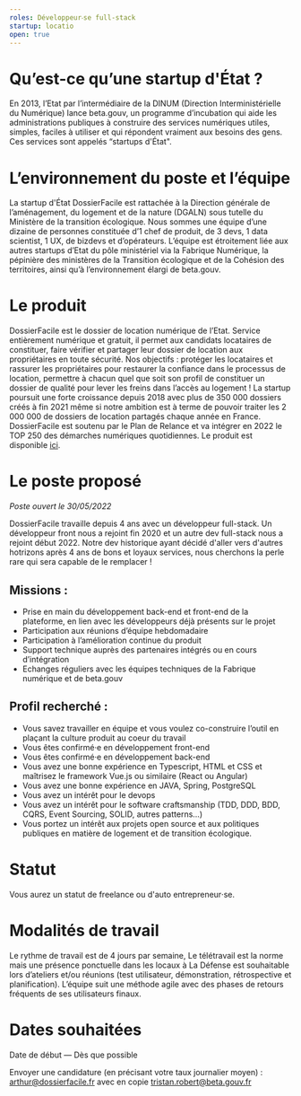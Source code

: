 ```yaml
---
roles: Développeur‧se full-stack
startup: locatio
open: true
---
```

# Qu’est-ce qu’une startup d'État ?
En 2013, l’Etat par l’intermédiaire de la DINUM (Direction Interministérielle du Numérique) lance beta.gouv, un programme d’incubation qui aide les administrations publiques à construire des services numériques utiles, simples, faciles à utiliser et qui répondent vraiment aux besoins des gens. Ces services sont appelés “startups d'État".

# L’environnement du poste et l’équipe
La startup d'État DossierFacile est rattachée à la Direction générale de l’aménagement, du logement et de la nature (DGALN) sous tutelle du Ministère de la transition écologique.
Nous sommes une équipe d’une dizaine de personnes constituée d’1 chef de produit, de 3 devs, 1 data scientist, 1 UX, de bizdevs et d’opérateurs. 
L’équipe est étroitement liée aux autres startups d’Etat du pôle ministériel via la Fabrique Numérique, la pépinière des ministères de la Transition écologique et de la Cohésion des territoires, ainsi qu’à l’environnement élargi de beta.gouv.

# Le produit
DossierFacile est le dossier de location numérique de l’Etat. Service entièrement numérique et gratuit, il permet aux candidats locataires de constituer, faire vérifier et partager leur dossier de location aux propriétaires en toute sécurité. Nos objectifs : protéger les locataires et rassurer les propriétaires pour restaurer la confiance dans le processus de location, permettre à chacun quel que soit son profil de constituer un dossier de qualité pour lever les freins dans l’accès au logement !
La startup poursuit une forte croissance depuis 2018 avec plus de 350 000 dossiers créés à fin 2021 même si notre ambition est à terme de pouvoir traiter les 2 000 000 de dossiers de location partagés chaque année en France.
DossierFacile est soutenu par le Plan de Relance et va intégrer en 2022 le TOP 250 des démarches numériques quotidiennes. 
Le produit est disponible <a href="https://www.dossierfacile.fr/">ici</a>.

# Le poste proposé
_Poste ouvert le 30/05/2022_

DossierFacile travaille depuis 4 ans avec un développeur full-stack. Un développeur front nous a rejoint fin 2020 et un autre dev full-stack nous a rejoint début 2022. Notre dev historique ayant décidé d'aller vers d'autres hotrizons après 4 ans de bons et loyaux services, nous cherchons la perle rare qui sera capable de le remplacer !

## Missions :
- Prise en main du développement back-end et front-end de la plateforme, en lien avec les développeurs déjà présents sur le projet
- Participation aux réunions d’équipe hebdomadaire
- Participation à l’amélioration continue du produit
- Support technique auprès des partenaires intégrés ou en cours d’intégration
- Echanges réguliers avec les équipes techniques de la Fabrique numérique et de beta.gouv

## Profil recherché :
- Vous savez travailler en équipe et vous voulez co-construire l’outil en plaçant la culture produit au coeur du travail
- Vous êtes confirmé‧e en développement front-end
- Vous êtes confirmé‧e en développement back-end
- Vous avez une bonne expérience en Typescript, HTML et CSS et maîtrisez le framework Vue.js ou similaire (React ou Angular)
- Vous avez une bonne expérience en JAVA, Spring, PostgreSQL 
- Vous avez un intérêt pour le devops
- Vous avez un intérêt pour le software craftsmanship (TDD, DDD, BDD, CQRS, Event Sourcing, SOLID, autres patterns…)
- Vous portez un intérêt aux projets open source et aux politiques publiques en matière de logement et de transition écologique.

# Statut
Vous aurez un statut de freelance ou d'auto entrepreneur‧se.

# Modalités de travail
Le rythme de travail est de 4 jours par semaine, Le télétravail est la norme mais une présence ponctuelle dans les locaux à La Défense est souhaitable lors d’ateliers et/ou réunions (test utilisateur, démonstration, rétrospective et planification). L’équipe suit une méthode agile avec des phases de retours fréquents de ses utilisateurs finaux.

# Dates souhaitées
Date de début — Dès que possible

Envoyer une candidature (en précisant votre taux journalier moyen) : arthur@dossierfacile.fr avec en copie tristan.robert@beta.gouv.fr
